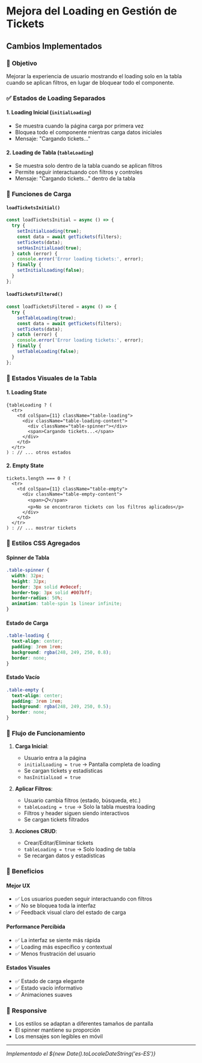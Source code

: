 # Mejora del Loading en Gestión de Tickets

## Cambios Implementados

### 🎯 **Objetivo**
Mejorar la experiencia de usuario mostrando el loading solo en la tabla cuando se aplican filtros, en lugar de bloquear todo el componente.

### ✅ **Estados de Loading Separados**

#### **1. Loading Inicial (`initialLoading`)**
- Se muestra cuando la página carga por primera vez
- Bloquea todo el componente mientras carga datos iniciales
- Mensaje: "Cargando tickets..."

#### **2. Loading de Tabla (`tableLoading`)**
- Se muestra solo dentro de la tabla cuando se aplican filtros
- Permite seguir interactuando con filtros y controles
- Mensaje: "Cargando tickets..." dentro de la tabla

### 🔧 **Funciones de Carga**

#### **`loadTicketsInitial()`**
```typescript
const loadTicketsInitial = async () => {
  try {
    setInitialLoading(true);
    const data = await getTickets(filters);
    setTickets(data);
    setHasInitialLoad(true);
  } catch (error) {
    console.error('Error loading tickets:', error);
  } finally {
    setInitialLoading(false);
  }
};
```

#### **`loadTicketsFiltered()`**
```typescript
const loadTicketsFiltered = async () => {
  try {
    setTableLoading(true);
    const data = await getTickets(filters);
    setTickets(data);
  } catch (error) {
    console.error('Error loading tickets:', error);
  } finally {
    setTableLoading(false);
  }
};
```

### 🎨 **Estados Visuales de la Tabla**

#### **1. Loading State**
```tsx
{tableLoading ? (
  <tr>
    <td colSpan={11} className="table-loading">
      <div className="table-loading-content">
        <div className="table-spinner"></div>
        <span>Cargando tickets...</span>
      </div>
    </td>
  </tr>
) : // ... otros estados
```

#### **2. Empty State**
```tsx
tickets.length === 0 ? (
  <tr>
    <td colSpan={11} className="table-empty">
      <div className="table-empty-content">
        <span>📋</span>
        <p>No se encontraron tickets con los filtros aplicados</p>
      </div>
    </td>
  </tr>
) : // ... mostrar tickets
```

### 💫 **Estilos CSS Agregados**

#### **Spinner de Tabla**
```css
.table-spinner {
  width: 32px;
  height: 32px;
  border: 3px solid #e9ecef;
  border-top: 3px solid #007bff;
  border-radius: 50%;
  animation: table-spin 1s linear infinite;
}
```

#### **Estado de Carga**
```css
.table-loading {
  text-align: center;
  padding: 3rem 1rem;
  background: rgba(248, 249, 250, 0.8);
  border: none;
}
```

#### **Estado Vacío**
```css
.table-empty {
  text-align: center;
  padding: 3rem 1rem;
  background: rgba(248, 249, 250, 0.5);
  border: none;
}
```

### 🔄 **Flujo de Funcionamiento**

1. **Carga Inicial**: 
   - Usuario entra a la página
   - `initialLoading = true` → Pantalla completa de loading
   - Se cargan tickets y estadísticas
   - `hasInitialLoad = true`

2. **Aplicar Filtros**:
   - Usuario cambia filtros (estado, búsqueda, etc.)
   - `tableLoading = true` → Solo la tabla muestra loading
   - Filtros y header siguen siendo interactivos
   - Se cargan tickets filtrados

3. **Acciones CRUD**:
   - Crear/Editar/Eliminar tickets
   - `tableLoading = true` → Solo loading de tabla
   - Se recargan datos y estadísticas

### 🎁 **Beneficios**

#### **Mejor UX**
- ✅ Los usuarios pueden seguir interactuando con filtros
- ✅ No se bloquea toda la interfaz
- ✅ Feedback visual claro del estado de carga

#### **Performance Percibida**
- ✅ La interfaz se siente más rápida
- ✅ Loading más específico y contextual
- ✅ Menos frustración del usuario

#### **Estados Visuales**
- ✅ Estado de carga elegante
- ✅ Estado vacío informativo
- ✅ Animaciones suaves

### 📱 **Responsive**
- Los estilos se adaptan a diferentes tamaños de pantalla
- El spinner mantiene su proporción
- Los mensajes son legibles en móvil

---

*Implementado el ${new Date().toLocaleDateString('es-ES')}*
